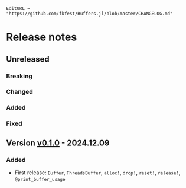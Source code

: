 ```@meta
EditURL = "https://github.com/fkfest/Buffers.jl/blob/master/CHANGELOG.md"
```

# Release notes

## Unreleased

### Breaking

### Changed

### Added

### Fixed


## Version [v0.1.0](https://github.com/fkfest/Buffers.jl/releases/tag/v0.1.0) - 2024.12.09

### Added

* First release: `Buffer`, `ThreadsBuffer`, `alloc!`, `drop!`, `reset!`, `release!`, `@print_buffer_usage`
